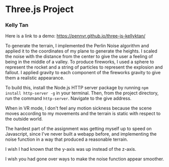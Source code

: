 # Three.js Project
### Kelly Tan

Here is a link to a demo: https://pennvr.github.io/three-js-kellyktan/

To generate the terrain, I implemented the Perlin Noise algorithm and applied it to the coordinates of my plane to generate the heights.  I scaled the noise with the distance from the center to give the user a feeling of being in the middle of a valley.  To produce fireworks, I used a sphere to represent the rocket and a string of particles to represent the explosion and fallout.  I applied gravity to each component of the fireworks gravity to give them a realistic appearance.

To build this, install the Node.js HTTP server package by running `npm install http-server -g` in your terminal.  Then, from the project directory, run the command `http-server`.  Navigate to the give address.

When in VR mode, I don't feel any motion sickness because the scene moves according to my movements and the terrain is static with respect to the outside world.

The hardest part of the assignment was getting myself up to speed on Javascript, since I've never built a webapp before, and implementing the noise function in a way that produced a reasonable terrain.

I wish I had known that the y-axis was up instead of the z-axis.

I wish you had gone over ways to make the noise function appear smoother.
